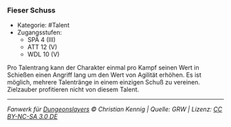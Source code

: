 <!---
Dies ist ein Fanwerk für DUNGEONSLAYERS © von Christian Kennig

Quellen:      [Dungeonslayers Grundregelwerk](https://dungeonslayers.net/download/Dungeonslayers4.pdf)
              [Talentbeschreibungen](https://www.f-space.de/ds4/tools-talentcards.html)
License:      [CC-BY-NC-SA 4.0](https://creativecommons.org/licenses/by-nc-sa/4.0/deed.de)
Richtlinien:  [Fanwerkrichtlinien](https://www.dungeonslayers.net/fanwerk-richtlinien/)
Autor:        Zauberlehrling
-->

### Fieser Schuss

- Kategorie: #Talent
- Zugangsstufen:
  - SPÄ 4 (III)
  - ATT 12 (V)
  - WDL 10 (V)

Pro Talentrang kann der Charakter einmal pro Kampf seinen Wert in Schießen einen Angriff lang um den Wert von Agilität erhöhen. Es ist möglich, mehrere Talentränge in einem einzigen Schuß zu vereinen. Zielzauber profitieren nicht von diesem Talent.

---

_Fanwerk für [Dungeonslayers](https://www.dungeonslayers.net/) © Christian Kennig | Quelle: GRW | Lizenz: [CC BY-NC-SA 3.0 DE](https://creativecommons.org/licenses/by-nc-sa/3.0/de/)_
